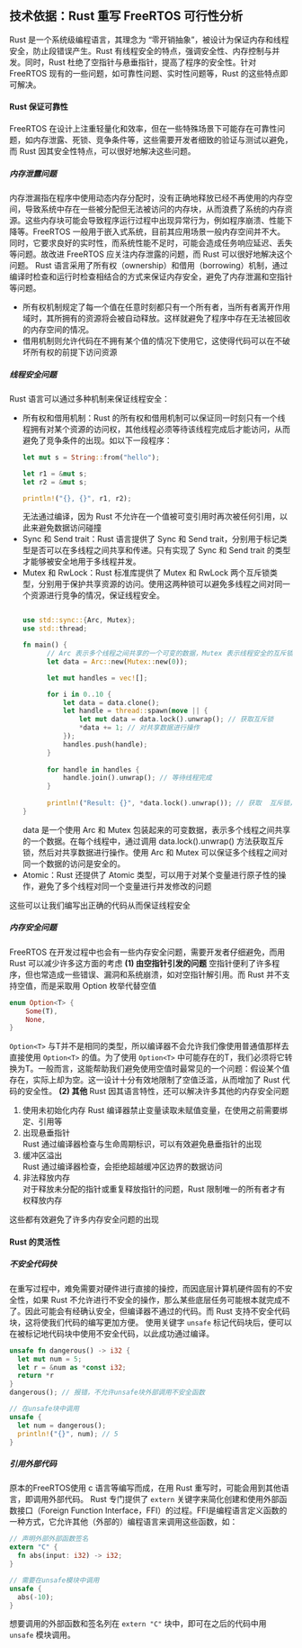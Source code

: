 
## 技术依据：Rust 重写 FreeRTOS 可行性分析
Rust 是一个系统级编程语言，其理念为 “零开销抽象”，被设计为保证内存和线程安全，防止段错误产生。Rust 有线程安全的特点，强调安全性、内存控制与并发。同时，Rust 杜绝了空指针与悬垂指针，提高了程序的安全性。针对 FreeRTOS 现有的一些问题，如可靠性问题、实时性问题等，Rust 的这些特点即可解决。

#### Rust 保证可靠性
FreeRTOS 在设计上注重轻量化和效率，但在一些特殊场景下可能存在可靠性问题，如内存泄露、死锁、竞争条件等，这些需要开发者细致的验证与测试以避免，而 Rust 因其安全性特点，可以很好地解决这些问题。

##### 内存泄露问题
内存泄漏指在程序中使用动态内存分配时，没有正确地释放已经不再使用的内存空间，导致系统中存在一些被分配但无法被访问的内存块，从而浪费了系统的内存资源。这些内存块可能会导致程序运行过程中出现异常行为，例如程序崩溃、性能下降等。FreeRTOS 一般用于嵌入式系统，目前其应用场景一般内存空间并不大。同时，它要求良好的实时性，而系统性能不足时，可能会造成任务响应延迟、丢失等问题。故改进 FreeRTOS 应关注内存泄露的问题，而 Rust 可以很好地解决这个问题。
Rust 语言采用了所有权（ownership）和借用（borrowing）机制，通过编译时检查和运行时检查相结合的方式来保证内存安全，避免了内存泄漏和空指针等问题。
* 所有权机制规定了每一个值在任意时刻都只有一个所有者，当所有者离开作用域时，其所拥有的资源将会被自动释放。这样就避免了程序中存在无法被回收的内存空间的情况。
* 借用机制则允许代码在不拥有某个值的情况下使用它，这使得代码可以在不破坏所有权的前提下访问资源

##### 线程安全问题
Rust 语言可以通过多种机制来保证线程安全：
* 所有权和借用机制：Rust 的所有权和借用机制可以保证同一时刻只有一个线程拥有对某个资源的访问权，其他线程必须等待该线程完成后才能访问，从而避免了竞争条件的出现。如以下一段程序：
  ```rust
  let mut s = String::from("hello");

  let r1 = &mut s;
  let r2 = &mut s;
  
  println!("{}, {}", r1, r2);
  ```
  无法通过编译，因为 Rust 不允许在一个值被可变引用时再次被任何引用，以此来避免数据访问碰撞
* Sync 和 Send trait：Rust 语言提供了 Sync 和 Send trait，分别用于标记类型是否可以在多线程之间共享和传递。只有实现了 Sync 和 Send trait 的类型才能够被安全地用于多线程并发。
* Mutex 和 RwLock：Rust 标准库提供了 Mutex 和 RwLock 两个互斥锁类型，分别用于保护共享资源的访问。使用这两种锁可以避免多线程之间对同一个资源进行竞争的情况，保证线程安全。
  ```rust
  
  use std::sync::{Arc, Mutex};
  use std::thread;
  
  fn main() {
        // Arc 表示多个线程之间共享的一个可变的数据，Mutex 表示线程安全的互斥锁
        let data = Arc::new(Mutex::new(0)); 
  
        let mut handles = vec![];
  
        for i in 0..10 {
            let data = data.clone();
            let handle = thread::spawn(move || {
                let mut data = data.lock().unwrap(); // 获取互斥锁
                *data += 1; // 对共享数据进行操作
            });
            handles.push(handle);
        }
    
        for handle in handles {
            handle.join().unwrap(); // 等待线程完成
        }
    
        println!("Result: {}", *data.lock().unwrap()); // 获取  互斥锁，并输出结果
  }
  ```
  data 是一个使用 Arc 和 Mutex 包装起来的可变数据，表示多个线程之间共享的一个数据。在每个线程中，通过调用 data.lock().unwrap() 方法获取互斥锁，然后对共享数据进行操作。使用 Arc 和 Mutex 可以保证多个线程之间对同一个数据的访问是安全的。
* Atomic：Rust 还提供了 Atomic 类型，可以用于对某个变量进行原子性的操作，避免了多个线程对同一个变量进行并发修改的问题

这些可以让我们编写出正确的代码从而保证线程安全

##### 内存安全问题
FreeRTOS 在开发过程中也会有一些内存安全问题，需要开发者仔细避免，而用 Rust 可以减少许多这方面的考虑
**(1) 由空指针引发的问题**
空指针便利了许多程序，但也常造成一些错误、漏洞和系统崩溃，如对空指针解引用。而 Rust 并不支持空值，而是采取用 Option 枚举代替空值
```rust
enum Option<T> {
	Some(T),
	None,
}
```
`Option<T>` 与T并不是相同的类型，所以编译器不会允许我们像使用普通值那样去直接使用 `Option<T>` 的值。为了使用 `Option<T>` 中可能存在的T，我们必须将它转换为T。一般而言，这能帮助我们避免使用空值时最常见的一个问题：假设某个值存在，实际上却为空。这一设计十分有效地限制了空值泛滥，从而增加了 Rust 代码的安全性。 
**(2) 其他**
Rust 因其语言特性，还可以解决许多其他的内存安全问题
1. 使用未初始化内存	
   Rust 编译器禁止变量读取未赋值变量，在使用之前需要绑定、引用等
2. 出现悬垂指针	
   Rust 通过编译器检查与生命周期标识，可以有效避免悬垂指针的出现
3. 缓冲区溢出	
   Rust 通过编译器检查，会拒绝超越缓冲区边界的数据访问
4. 非法释放内存	
   对于释放未分配的指针或重复释放指针的问题，Rust 限制唯一的所有者才有权释放内存

这些都有效避免了许多内存安全问题的出现

#### Rust 的灵活性
##### 不安全代码快
在重写过程中，难免需要对硬件进行直接的操控，而因底层计算机硬件固有的不安全性，如果 Rust 不允许进行不安全的操作，那么某些底层任务可能根本就完成不了。因此可能会有经确认安全，但编译器不通过的代码。而 Rust 支持不安全代码块，这将使我们代码的编写更加方便。
使用关键字 `unsafe` 标记代码块后，便可以在被标记地代码块中使用不安全代码，以此成功通过编译。
```rust
unsafe fn dangerous() -> i32 {
  let mut num = 5;
  let r = &num as *const i32;
  return *r
}
dangerous(); // 报错，不允许unsafe块外部调用不安全函数

// 在unsafe块中调用
unsafe {
  let num = dangerous();
  println!("{}", num); // 5
}
```
##### 引用外部代码
原本的FreeRTOS使用 c 语言等编写而成，在用 Rust 重写时，可能会用到其他语言，即调用外部代码。
Rust 专门提供了 `extern` 关键字来简化创建和使用外部函数接口（Foreign Function Interface，FFI）的过程。FFI是编程语言定义函数的一种方式，它允许其他（外部的）编程语言来调用这些函数，如：
```rust
// 声明外部外部函数签名
extern "C" {
  fn abs(input: i32) -> i32;
}

// 需要在unsafe模块中调用
unsafe {
  abs(-10);
}

```
想要调用的外部函数和签名列在 `extern "C"` 块中，即可在之后的代码中用 `unsafe` 模块调用。
